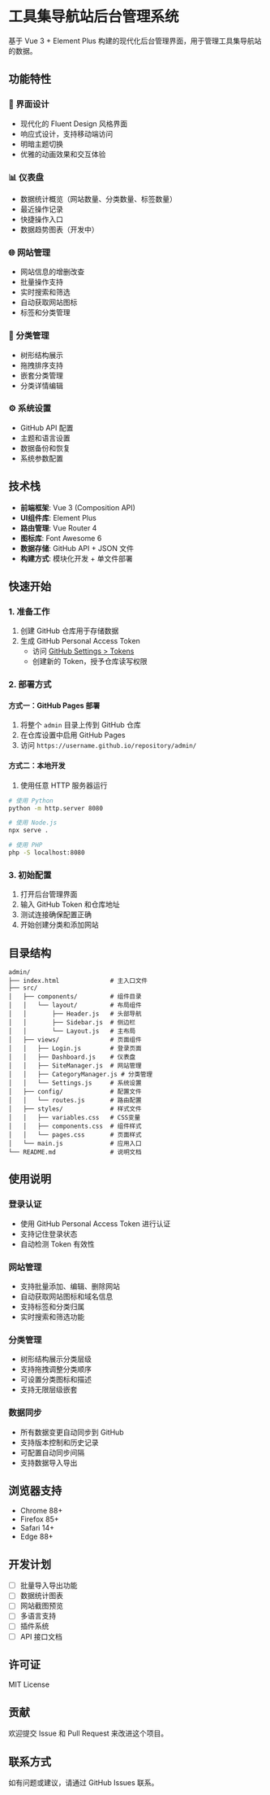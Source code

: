 # 工具集导航站后台管理系统

基于 Vue 3 + Element Plus 构建的现代化后台管理界面，用于管理工具集导航站的数据。

## 功能特性

### 🎨 界面设计
- 现代化的 Fluent Design 风格界面
- 响应式设计，支持移动端访问
- 明暗主题切换
- 优雅的动画效果和交互体验

### 📊 仪表盘
- 数据统计概览（网站数量、分类数量、标签数量）
- 最近操作记录
- 快捷操作入口
- 数据趋势图表（开发中）

### 🌐 网站管理
- 网站信息的增删改查
- 批量操作支持
- 实时搜索和筛选
- 自动获取网站图标
- 标签和分类管理

### 📁 分类管理
- 树形结构展示
- 拖拽排序支持
- 嵌套分类管理
- 分类详情编辑

### ⚙️ 系统设置
- GitHub API 配置
- 主题和语言设置
- 数据备份和恢复
- 系统参数配置

## 技术栈

- **前端框架**: Vue 3 (Composition API)
- **UI组件库**: Element Plus
- **路由管理**: Vue Router 4
- **图标库**: Font Awesome 6
- **数据存储**: GitHub API + JSON 文件
- **构建方式**: 模块化开发 + 单文件部署

## 快速开始

### 1. 准备工作

1. 创建 GitHub 仓库用于存储数据
2. 生成 GitHub Personal Access Token
   - 访问 [GitHub Settings > Tokens](https://github.com/settings/tokens)
   - 创建新的 Token，授予仓库读写权限

### 2. 部署方式

#### 方式一：GitHub Pages 部署
1. 将整个 `admin` 目录上传到 GitHub 仓库
2. 在仓库设置中启用 GitHub Pages
3. 访问 `https://username.github.io/repository/admin/`

#### 方式二：本地开发
1. 使用任意 HTTP 服务器运行
```bash
# 使用 Python
python -m http.server 8080

# 使用 Node.js
npx serve .

# 使用 PHP
php -S localhost:8080
```

### 3. 初始配置

1. 打开后台管理界面
2. 输入 GitHub Token 和仓库地址
3. 测试连接确保配置正确
4. 开始创建分类和添加网站

## 目录结构

```
admin/
├── index.html              # 主入口文件
├── src/
│   ├── components/         # 组件目录
│   │   └── layout/         # 布局组件
│   │       ├── Header.js   # 头部导航
│   │       ├── Sidebar.js  # 侧边栏
│   │       └── Layout.js   # 主布局
│   ├── views/              # 页面组件
│   │   ├── Login.js        # 登录页面
│   │   ├── Dashboard.js    # 仪表盘
│   │   ├── SiteManager.js  # 网站管理
│   │   ├── CategoryManager.js # 分类管理
│   │   └── Settings.js     # 系统设置
│   ├── config/             # 配置文件
│   │   └── routes.js       # 路由配置
│   ├── styles/             # 样式文件
│   │   ├── variables.css   # CSS变量
│   │   ├── components.css  # 组件样式
│   │   └── pages.css       # 页面样式
│   └── main.js             # 应用入口
└── README.md               # 说明文档
```

## 使用说明

### 登录认证
- 使用 GitHub Personal Access Token 进行认证
- 支持记住登录状态
- 自动检测 Token 有效性

### 网站管理
- 支持批量添加、编辑、删除网站
- 自动获取网站图标和域名信息
- 支持标签和分类归属
- 实时搜索和筛选功能

### 分类管理
- 树形结构展示分类层级
- 支持拖拽调整分类顺序
- 可设置分类图标和描述
- 支持无限层级嵌套

### 数据同步
- 所有数据变更自动同步到 GitHub
- 支持版本控制和历史记录
- 可配置自动同步间隔
- 支持数据导入导出

## 浏览器支持

- Chrome 88+
- Firefox 85+
- Safari 14+
- Edge 88+

## 开发计划

- [ ] 批量导入导出功能
- [ ] 数据统计图表
- [ ] 网站截图预览
- [ ] 多语言支持
- [ ] 插件系统
- [ ] API 接口文档

## 许可证

MIT License

## 贡献

欢迎提交 Issue 和 Pull Request 来改进这个项目。

## 联系方式

如有问题或建议，请通过 GitHub Issues 联系。 